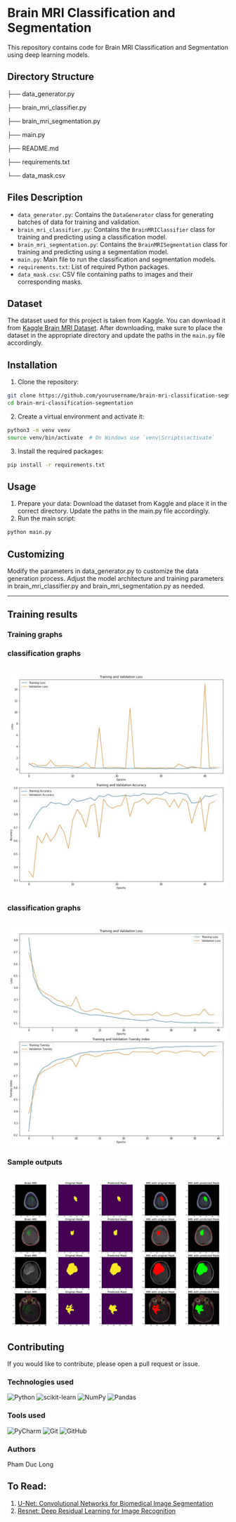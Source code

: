 # Brain MRI Classification and Segmentation

This repository contains code for Brain MRI Classification and Segmentation using deep learning models.

## Directory Structure


├── data_generator.py 

├── brain_mri_classifier.py

├── brain_mri_segmentation.py

├── main.py

├── README.md

├── requirements.txt

└── data_mask.csv

## Files Description

- `data_generator.py`: Contains the `DataGenerator` class for generating batches of data for training and validation.
- `brain_mri_classifier.py`: Contains the `BrainMRIClassifier` class for training and predicting using a classification model.
- `brain_mri_segmentation.py`: Contains the `BrainMRISegmentation` class for training and predicting using a segmentation model.
- `main.py`: Main file to run the classification and segmentation models.
- `requirements.txt`: List of required Python packages.
- `data_mask.csv`: CSV file containing paths to images and their corresponding masks.

## Dataset

The dataset used for this project is taken from Kaggle. You can download it from [Kaggle Brain MRI Dataset]([https://www.kaggle.com/](https://www.kaggle.com/datasets/arcticai/brain-mri-detection-and-segmentation)). After downloading, make sure to place the dataset in the appropriate directory and update the paths in the `main.py` file accordingly.

## Installation

1. Clone the repository:

```bash
git clone https://github.com/yourusername/brain-mri-classification-segmentation.git
cd brain-mri-classification-segmentation
```

2. Create a virtual environment and activate it:

```bash
python3 -m venv venv
source venv/bin/activate  # On Windows use `venv\Scripts\activate`
```

3. Install the required packages:
   
```bash
pip install -r requirements.txt
```

## Usage

1. Prepare your data: Download the dataset from Kaggle and place it in the correct directory. Update the paths in the main.py file accordingly.
2. Run the main script:
   
```bash
python main.py
```

## Customizing
Modify the parameters in data_generator.py to customize the data generation process.
Adjust the model architecture and training parameters in brain_mri_classifier.py and brain_mri_segmentation.py as needed.

------------------------------------------
## Training results

### Training graphs
### classification graphs
<br> <img width="500" alt="RGB" src="https://github.com/phamduclong2101/Brain-Tumor-For-Segmentation-And-Classification/blob/992f63fe488ddb4e2b15f310eddf82efbba27d14/Results/a.jpg">
### classification graphs
<br> <img width="500" alt="RGB" src="https://github.com/phamduclong2101/Brain-Tumor-For-Segmentation-And-Classification/blob/992f63fe488ddb4e2b15f310eddf82efbba27d14/Results/b.jpg">

### Sample outputs
<br> <img width="500" alt="RGB" src="https://github.com/phamduclong2101/Brain-Tumor-For-Segmentation-And-Classification/blob/992f63fe488ddb4e2b15f310eddf82efbba27d14/Results/brain_mri_samples1.png">

## Contributing
If you would like to contribute, please open a pull request or issue.


### **Technologies used**
![Python](https://img.shields.io/badge/python-3670A0?style=for-the-badge&logo=python&logoColor=ffdd54)
![scikit-learn](https://img.shields.io/badge/scikit--learn-%23F7931E.svg?style=for-the-badge&logo=scikit-learn&logoColor=white)
![NumPy](https://img.shields.io/badge/numpy-%23013243.svg?style=for-the-badge&logo=numpy&logoColor=white)
![Pandas](https://img.shields.io/badge/pandas-%23150458.svg?style=for-the-badge&logo=pandas&logoColor=white)


### **Tools used**
![PyCharm](https://img.shields.io/badge/pycharm-143?style=for-the-badge&logo=pycharm&logoColor=black&color=black&labelColor=green)
![Git](https://img.shields.io/badge/git-%23F05033.svg?style=for-the-badge&logo=git&logoColor=white)
![GitHub](https://img.shields.io/badge/github-%23121011.svg?style=for-the-badge&logo=github&logoColor=white)

<!-- Tools Used -->
[PyCharm]: https://code.visualstudio.com/
[git]: https://git-scm.com/
[github]: https://github.com/
[python]: https://www.python.org/
[sklearn]: https://scikit-learn.org/stable/

### Authors

Pham Duc Long

## To Read:
1. [U-Net: Convolutional Networks for Biomedical Image Segmentation](https://arxiv.org/pdf/1505.04597.pdf)
2. [Resnet: Deep Residual Learning for Image Recognition](https://www.cv-foundation.org/openaccess/content_cvpr_2016/papers/He_Deep_Residual_Learning_CVPR_2016_paper.pdf)

